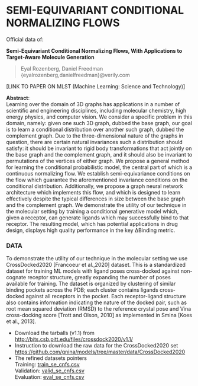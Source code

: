# SEMI-EQUIVARIANT CONDITIONAL NORMALIZING FLOWS

Official data of:

**Semi-Equivariant Conditional Normalizing Flows, With Applications to Target-Aware Molecule Generation**  
>Eyal Rozenberg, Daniel Freedman  
{eyalrozenberg,danielfreedman}@verily.com  

[LINK TO PAPER ON MLST (Machine Learning: Science and Technology)]

**Abstract**:  
Learning over the domain of 3D graphs has applications in a number of scientific and engineering disciplines, including molecular chemistry, high energy physics, and computer vision. We consider a specific problem in this domain, namely: given one such 3D graph, dubbed the base graph, our goal is to learn a conditional distribution over another such graph, dubbed the complement graph. Due to the three-dimensional nature of the graphs in question, there are certain natural invariances such a distribution should satisfy: it should be invariant to rigid body transformations that act jointly on the base graph and the complement graph, and it should also be invariant to permutations of the vertices of either graph. We propose a general method for learning the conditional probabilistic model, the central part of which is a continuous normalizing flow. We establish semi-equivariance conditions on the flow which guarantee the aforementioned invariance conditions on the conditional distribution. Additionally, we propose a graph neural network architecture which implements this flow, and which is designed to learn effectively despite the typical differences in size between the base graph and the complement graph. We demonstrate the utility of our technique in the molecular setting by training a conditional generative model which, given a receptor, can generate ligands which may successfully bind to that receptor. The resulting model, which has potential applications in drug design, displays high quality performance in the key ∆Binding metric.

### DATA
To demonstrate the utility of our technique in the molecular setting we use CrossDocked2020 [Francoeur et al.,2020] dataset. This is a standardized dataset for training ML models with ligand poses cross-docked against non-cognate receptor structure, greatly expanding the number of poses available for training. The dataset is organized by clustering of similar binding pockets across the PDB; each cluster contains ligands cross-docked against all receptors in the pocket. Each receptor-ligand structure also contains information indicating the nature of the docked pair, such as root mean squared deviation (RMSD) to the reference crystal pose and Vina cross-docking score [Trott and Olson, 2010] as implemented in Smina [Koes et al., 2013]. 
* Download the tarballs (v1.1) from  
http://bits.csb.pitt.edu/files/crossdock2020/v1.1/
* Instruction to download the raw data for the CrossDocked2020 set  
https://github.com/gnina/models/tree/master/data/CrossDocked2020
* The refined datasets pointers  
Training: [train_se_cnfs.csv](train_se_cnfs.csv)  
Validation: [valid_se_cnfs.csv](valid_se_cnfs.csv)  
Evaluation: [eval_se_cnfs.csv](eval_se_cnfs.csv)  
